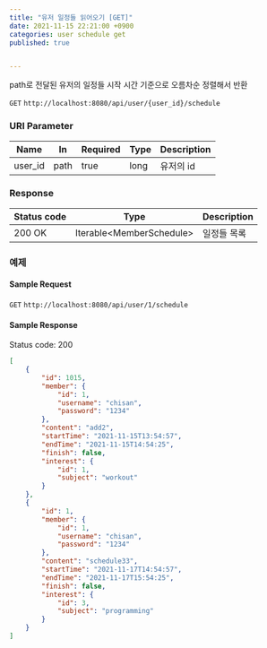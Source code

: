```yaml
---
title: "유저 일정들 읽어오기 [GET]"
date: 2021-11-15 22:21:00 +0900
categories: user schedule get
published: true


---
```


path로 전달된 유저의 일정들 시작 시간 기준으로 오름차순 정렬해서 반환

`GET` `http://localhost:8080/api/user/{user_id}/schedule`

### URI Parameter

| Name    | In   | Required | Type | Description |
| ------- | ---- | -------- | ---- | ----------- |
| user_id | path | true     | long | 유저의 id   |

### Response

| Status code | Type                      | Description |
| ----------- | ------------------------- | ----------- |
| 200 OK      | Iterable\<MemberSchedule> | 일정들 목록 |

### 예제

#### Sample Request

`GET` `http://localhost:8080/api/user/1/schedule`

#### Sample Response

Status code: 200

```json
[
    {
        "id": 1015,
        "member": {
            "id": 1,
            "username": "chisan",
            "password": "1234"
        },
        "content": "add2",
        "startTime": "2021-11-15T13:54:57",
        "endTime": "2021-11-15T14:54:25",
        "finish": false,
        "interest": {
            "id": 1,
            "subject": "workout"
        }
    },
    {
        "id": 1,
        "member": {
            "id": 1,
            "username": "chisan",
            "password": "1234"
        },
        "content": "schedule33",
        "startTime": "2021-11-17T14:54:57",
        "endTime": "2021-11-17T15:54:25",
        "finish": false,
        "interest": {
            "id": 3,
            "subject": "programming"
        }
    }
]
```


